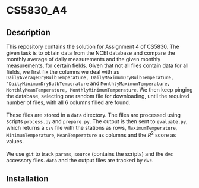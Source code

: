 # CS5830_A4

## Description
This repository contains the solution for Assignment 4 of CS5830. The given task is to obtain data from the NCEI database and compare the monthly average of daily measurements and the given monthly measurements, for certain fields. Given that not all files contain data for all fields, we first fix the columns we deal with as `DailyAverageDryBulbTemperature, DailyMaximumDryBulbTemperature, 'DailyMinimumDryBulbTemperature` and `MonthlyMaximumTemperature, MonthlyMeanTemperature, MonthlyMinimumTemperature`. We then keep pinging the database, selecting one random file for downloading, until the required number of files, with all 6 columns filled are found. <br/><br/>
These files are stored in a `data` directory. The files are processed using scripts `process.py` and `prepare.py`. The output is then sent to `evaluate.py`, which returns a `csv` file with the stations as rows, `MaximumTemperature`, `MinimumTemperature`, `MeanTemperature` as columns and the $R^{2}$ score as values. <br/><br/>
We use `git` to track `params`, `source` (contains the scripts) and the `dvc` accessory files. `data` and the output files are tracked by `dvc`.

## Installation
